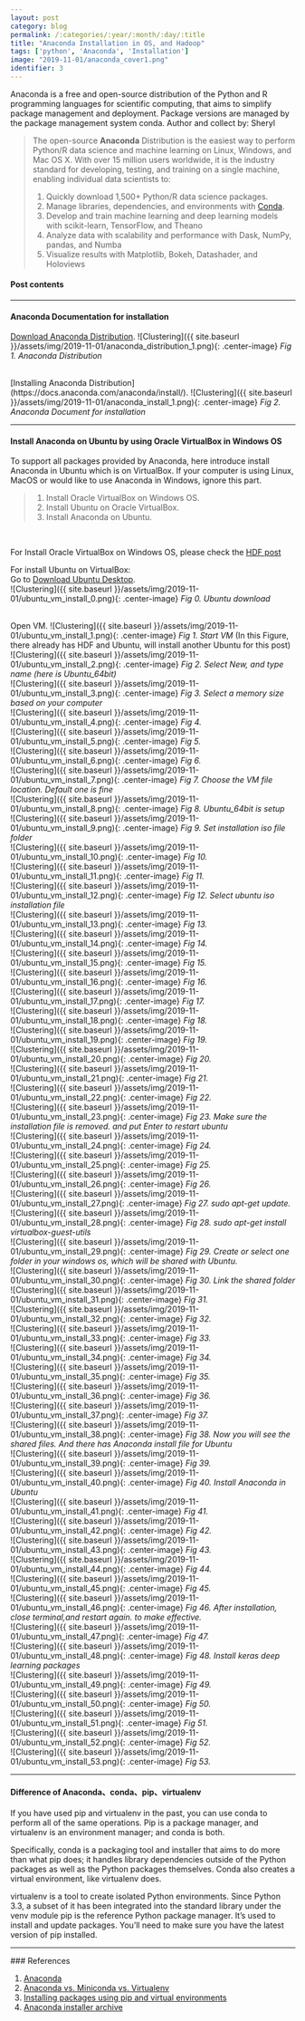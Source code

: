 ```yaml
---
layout: post
category: blog
permalink: /:categories/:year/:month/:day/:title
title: "Anaconda Installation in OS, and Hadoop"
tags: ['python', 'Anaconda', 'Installation']
image: "2019-11-01/anaconda_cover1.png"
identifier: 3
---
```

Anaconda is a free and open-source distribution of the Python and R programming languages 
for scientific computing, that aims to simplify package management and deployment. 
Package versions are managed by the package management system conda.
Author and collect by: Sheryl

<!--more-->

<blockquote class="tip">
The open-source <strong>Anaconda</strong> Distribution is the easiest way to perform Python/R data science
 and machine learning on Linux, Windows, and Mac OS X. With over 15 million users worldwide, it is the industry 
 standard for developing, testing, and training on a single machine, enabling individual data scientists to:
   <ol>    
    <li>
      Quickly download 1,500+ Python/R data science packages.
    </li>
    <li>
      Manage libraries, dependencies, and environments with <a href="https://conda.io/en/latest/">Conda</a>.
    </li>
    <li>
      Develop and train machine learning and deep learning models with scikit-learn, TensorFlow, and Theano
    </li>
    <li>
	Analyze data with scalability and performance with Dask, NumPy, pandas, and Numba
	</li>
    <li>
	Visualize results with Matplotlib, Bokeh, Datashader, and Holoviews
	</li>
  </ol>
</blockquote>

<div class="list-of-contents">
  <h4>Post contents</h4>
  <ul></ul>
</div>

<hr class="with-margin">
<h4 class="header" id="intro">Anaconda Documentation for installation</h4>


[Download Anaconda Distribution](https://www.anaconda.com/distribution/).
![Clustering]({{ site.baseurl }}/assets/img/2019-11-01/anaconda_distribution_1.png){: .center-image}
<em class="figure">Fig 1. Anaconda Distribution</em>

<br>
[Installing Anaconda Distribution](https://docs.anaconda.com/anaconda/install/).
![Clustering]({{ site.baseurl }}/assets/img/2019-11-01/anaconda_install_1.png){: .center-image}
<em class="figure">Fig 2. Anaconda Document for installation</em>

<hr class="with-margin">
<h4 class="header" id="quantization">Install Anaconda on Ubuntu by using Oracle VirtualBox in Windows OS</h4>
To support all packages provided by Anaconda, here introduce install Anaconda in Ubuntu which is on VirtualBox.
If your computer is using Linux, MacOS or would like to use Anaconda in Windows, ignore this part.
<blockquote class="algo">
  <ol> 
    <li>
      Install Oracle VirtualBox on Windows OS.
    </li>  
    <li>
      Install Ubuntu on Oracle VirtualBox.
    </li>
    <li>
      Install Anaconda on Ubuntu.
    </li>
  </ol>
</blockquote>

<br>

For Install Oracle VirtualBox on Windows OS, please check the [HDF post](https://pd.minervalink.com/BigDataChapter/blog/2019/05/17/hortonworks-sandbox)

For install Ubuntu on VirtualBox:
<br>
Go to [Download Ubuntu Desktop](https://ubuntu.com/download/desktop).
<br>
![Clustering]({{ site.baseurl }}/assets/img/2019-11-01/ubuntu_vm_install_0.png){: .center-image}
<em class="figure">Fig 0. Ubuntu download</em>

<br>
Open VM.
![Clustering]({{ site.baseurl }}/assets/img/2019-11-01/ubuntu_vm_install_1.png){: .center-image}
<em class="figure">Fig 1. Start VM</em>
(In this Figure, there already has HDF and Ubuntu, will install another Ubuntu for this post)

<br>
![Clustering]({{ site.baseurl }}/assets/img/2019-11-01/ubuntu_vm_install_2.png){: .center-image}
<em class="figure">Fig 2. Select New, and type name (here is Ubuntu_64bit)</em>

<br>
![Clustering]({{ site.baseurl }}/assets/img/2019-11-01/ubuntu_vm_install_3.png){: .center-image}
<em class="figure">Fig 3. Select a memory size based on your computer </em>

<br>
![Clustering]({{ site.baseurl }}/assets/img/2019-11-01/ubuntu_vm_install_4.png){: .center-image}
<em class="figure">Fig 4. </em>

<br>
![Clustering]({{ site.baseurl }}/assets/img/2019-11-01/ubuntu_vm_install_5.png){: .center-image}
<em class="figure">Fig 5. </em>

<br>
![Clustering]({{ site.baseurl }}/assets/img/2019-11-01/ubuntu_vm_install_6.png){: .center-image}
<em class="figure">Fig 6. </em>

<br>
![Clustering]({{ site.baseurl }}/assets/img/2019-11-01/ubuntu_vm_install_7.png){: .center-image}
<em class="figure">Fig 7. Choose the VM file location. Default one is fine </em>

<br>
![Clustering]({{ site.baseurl }}/assets/img/2019-11-01/ubuntu_vm_install_8.png){: .center-image}
<em class="figure">Fig 8. Ubuntu_64bit is setup</em>

<br>
![Clustering]({{ site.baseurl }}/assets/img/2019-11-01/ubuntu_vm_install_9.png){: .center-image}
<em class="figure">Fig 9. Set installation iso file folder</em>

<br>
![Clustering]({{ site.baseurl }}/assets/img/2019-11-01/ubuntu_vm_install_10.png){: .center-image}
<em class="figure">Fig 10. </em>

<br>
![Clustering]({{ site.baseurl }}/assets/img/2019-11-01/ubuntu_vm_install_11.png){: .center-image}
<em class="figure">Fig 11. </em>
<br>
![Clustering]({{ site.baseurl }}/assets/img/2019-11-01/ubuntu_vm_install_12.png){: .center-image}
<em class="figure">Fig 12. Select ubuntu iso installation file</em>

<br>
![Clustering]({{ site.baseurl }}/assets/img/2019-11-01/ubuntu_vm_install_13.png){: .center-image}
<em class="figure">Fig 13. </em>

<br>
![Clustering]({{ site.baseurl }}/assets/img/2019-11-01/ubuntu_vm_install_14.png){: .center-image}
<em class="figure">Fig 14. </em>

<br>
![Clustering]({{ site.baseurl }}/assets/img/2019-11-01/ubuntu_vm_install_15.png){: .center-image}
<em class="figure">Fig 15. </em>

<br>
![Clustering]({{ site.baseurl }}/assets/img/2019-11-01/ubuntu_vm_install_16.png){: .center-image}
<em class="figure">Fig 16. </em>

<br>
![Clustering]({{ site.baseurl }}/assets/img/2019-11-01/ubuntu_vm_install_17.png){: .center-image}
<em class="figure">Fig 17. </em>

<br>
![Clustering]({{ site.baseurl }}/assets/img/2019-11-01/ubuntu_vm_install_18.png){: .center-image}
<em class="figure">Fig 18. </em>

<br>
![Clustering]({{ site.baseurl }}/assets/img/2019-11-01/ubuntu_vm_install_19.png){: .center-image}
<em class="figure">Fig 19. </em>

<br>
![Clustering]({{ site.baseurl }}/assets/img/2019-11-01/ubuntu_vm_install_20.png){: .center-image}
<em class="figure">Fig 20. </em>

<br>
![Clustering]({{ site.baseurl }}/assets/img/2019-11-01/ubuntu_vm_install_21.png){: .center-image}
<em class="figure">Fig 21. </em>
<br>
![Clustering]({{ site.baseurl }}/assets/img/2019-11-01/ubuntu_vm_install_22.png){: .center-image}
<em class="figure">Fig 22. </em>

<br>
![Clustering]({{ site.baseurl }}/assets/img/2019-11-01/ubuntu_vm_install_23.png){: .center-image}
<em class="figure">Fig 23. Make sure the installation file is removed. and put Enter to restart ubuntu</em>

<br>
![Clustering]({{ site.baseurl }}/assets/img/2019-11-01/ubuntu_vm_install_24.png){: .center-image}
<em class="figure">Fig 24. </em>

<br>
![Clustering]({{ site.baseurl }}/assets/img/2019-11-01/ubuntu_vm_install_25.png){: .center-image}
<em class="figure">Fig 25. </em>

<br>
![Clustering]({{ site.baseurl }}/assets/img/2019-11-01/ubuntu_vm_install_26.png){: .center-image}
<em class="figure">Fig 26. </em>

<br>
![Clustering]({{ site.baseurl }}/assets/img/2019-11-01/ubuntu_vm_install_27.png){: .center-image}
<em class="figure">Fig 27. sudo apt-get update.</em>

<br>
![Clustering]({{ site.baseurl }}/assets/img/2019-11-01/ubuntu_vm_install_28.png){: .center-image}
<em class="figure">Fig 28. sudo apt-get install virtualbox-guest-utils</em>

<br>
![Clustering]({{ site.baseurl }}/assets/img/2019-11-01/ubuntu_vm_install_29.png){: .center-image}
<em class="figure">Fig 29. Create or select one folder in your windows os, which will be shared with Ubuntu.</em>



<br>
![Clustering]({{ site.baseurl }}/assets/img/2019-11-01/ubuntu_vm_install_30.png){: .center-image}
<em class="figure">Fig 30. Link the shared folder</em>

<br>
![Clustering]({{ site.baseurl }}/assets/img/2019-11-01/ubuntu_vm_install_31.png){: .center-image}
<em class="figure">Fig 31. </em>
<br>
![Clustering]({{ site.baseurl }}/assets/img/2019-11-01/ubuntu_vm_install_32.png){: .center-image}
<em class="figure">Fig 32. </em>

<br>
![Clustering]({{ site.baseurl }}/assets/img/2019-11-01/ubuntu_vm_install_33.png){: .center-image}
<em class="figure">Fig 33. </em>

<br>
![Clustering]({{ site.baseurl }}/assets/img/2019-11-01/ubuntu_vm_install_34.png){: .center-image}
<em class="figure">Fig 34. </em>

<br>
![Clustering]({{ site.baseurl }}/assets/img/2019-11-01/ubuntu_vm_install_35.png){: .center-image}
<em class="figure">Fig 35. </em>

<br>
![Clustering]({{ site.baseurl }}/assets/img/2019-11-01/ubuntu_vm_install_36.png){: .center-image}
<em class="figure">
Fig 36. 
</em>

<br>
![Clustering]({{ site.baseurl }}/assets/img/2019-11-01/ubuntu_vm_install_37.png){: .center-image}
<em class="figure">Fig 37. </em>

<br>
![Clustering]({{ site.baseurl }}/assets/img/2019-11-01/ubuntu_vm_install_38.png){: .center-image}
<em class="figure">Fig 38. Now you will see the shared files. And there has Anaconda install file for Ubuntu</em>

<br>
![Clustering]({{ site.baseurl }}/assets/img/2019-11-01/ubuntu_vm_install_39.png){: .center-image}
<em class="figure">Fig 39. </em>

<br>
![Clustering]({{ site.baseurl }}/assets/img/2019-11-01/ubuntu_vm_install_40.png){: .center-image}
<em class="figure">Fig 40. Install Anaconda in Ubuntu</em>

<br>
![Clustering]({{ site.baseurl }}/assets/img/2019-11-01/ubuntu_vm_install_41.png){: .center-image}
<em class="figure">Fig 41. </em>
<br>
![Clustering]({{ site.baseurl }}/assets/img/2019-11-01/ubuntu_vm_install_42.png){: .center-image}
<em class="figure">Fig 42. </em>

<br>
![Clustering]({{ site.baseurl }}/assets/img/2019-11-01/ubuntu_vm_install_43.png){: .center-image}
<em class="figure">Fig 43. </em>

<br>
![Clustering]({{ site.baseurl }}/assets/img/2019-11-01/ubuntu_vm_install_44.png){: .center-image}
<em class="figure">Fig 44. </em>

<br>
![Clustering]({{ site.baseurl }}/assets/img/2019-11-01/ubuntu_vm_install_45.png){: .center-image}
<em class="figure">Fig 45. </em>

<br>
![Clustering]({{ site.baseurl }}/assets/img/2019-11-01/ubuntu_vm_install_46.png){: .center-image}
<em class="figure">Fig 46. After installation, close terminal,and restart again. to make effective.</em>

<br>
![Clustering]({{ site.baseurl }}/assets/img/2019-11-01/ubuntu_vm_install_47.png){: .center-image}
<em class="figure">Fig 47. </em>

<br>
![Clustering]({{ site.baseurl }}/assets/img/2019-11-01/ubuntu_vm_install_48.png){: .center-image}
<em class="figure">Fig 48. Install keras deep learning packages</em>

<br>
![Clustering]({{ site.baseurl }}/assets/img/2019-11-01/ubuntu_vm_install_49.png){: .center-image}
<em class="figure">Fig 49. </em>

<br>
![Clustering]({{ site.baseurl }}/assets/img/2019-11-01/ubuntu_vm_install_50.png){: .center-image}
<em class="figure">Fig 50. </em>

<br>
![Clustering]({{ site.baseurl }}/assets/img/2019-11-01/ubuntu_vm_install_51.png){: .center-image}
<em class="figure">Fig 51. </em>
<br>
![Clustering]({{ site.baseurl }}/assets/img/2019-11-01/ubuntu_vm_install_52.png){: .center-image}
<em class="figure">Fig 52. </em>

<br>
![Clustering]({{ site.baseurl }}/assets/img/2019-11-01/ubuntu_vm_install_53.png){: .center-image}
<em class="figure">Fig 53. </em>

<hr class="with-margin">
<h4 class="header" id="quantization">Difference of Anaconda、conda、pip、virtualenv</h4>
If you have used pip and virtualenv in the past, you can use conda to perform all of the same operations. 
Pip is a package manager, and virtualenv is an environment manager; and conda is both.

Specifically, conda is a packaging tool and installer that aims to do more than what pip does; 
it handles library dependencies outside of the Python packages as well as the Python packages themselves. 
Conda also creates a virtual environment, like virtualenv does.

virtualenv is a tool to create isolated Python environments. Since Python 3.3, a subset of it has been integrated into the standard library under the venv module
pip is the reference Python package manager. It’s used to install and update packages. You’ll need to make sure you have the latest version of pip installed.

<hr class="with-margin">
### References

<ol>
  <li><a href="https://www.anaconda.com/distribution/">Anaconda</a></li>
  <li><a href="http://deeplearning.lipingyang.org/2018/12/23/anaconda-vs-miniconda-vs-virtualenv/">Anaconda vs. Miniconda vs. Virtualenv</a></li>
  <li><a href="https://packaging.python.org/guides/installing-using-pip-and-virtual-environments/">Installing packages using pip and virtual environments</a></li>
  <li><a href="https://repo.continuum.io/archive/">Anaconda installer archive</a></li>
</ol>
